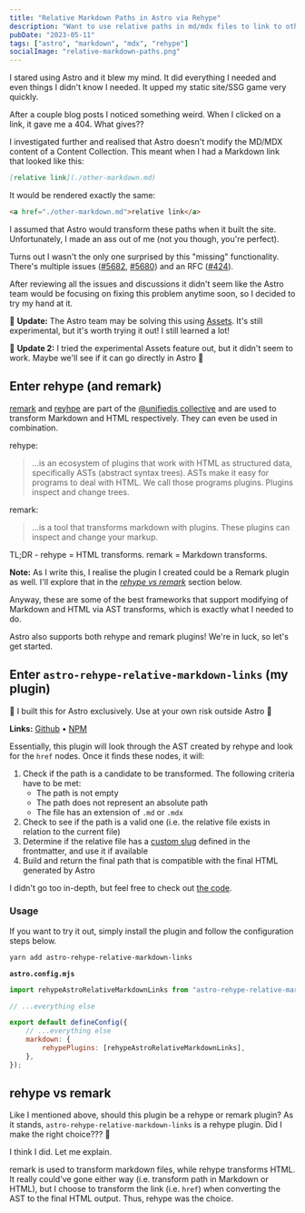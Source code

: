 ```yaml
---
title: "Relative Markdown Paths in Astro via Rehype"
description: "Want to use relative paths in md/mdx files to link to other md/mdx files? Now you can!"
pubDate: "2023-05-11"
tags: ["astro", "markdown", "mdx", "rehype"]
socialImage: "relative-markdown-paths.png"
---
```


I stared using Astro and it blew my mind. It did everything I needed and even things I didn't know I needed. It upped
my static site/SSG game very quickly.

After a couple blog posts I noticed something weird. When I clicked on a link, it gave me a 404. What gives??

I investigated further and realised that Astro doesn't modify the MD/MDX content of a Content Collection. This meant
when I had a Markdown link that looked like this:

```markdown
[relative link](./other-markdown.md)
```

It would be rendered exactly the same:

```html
<a href="./other-markdown.md">relative link</a>
```

I assumed that Astro would transform these paths when it built the site. Unfortunately, I made an ass out of me (not you
though, you're perfect).

Turns out I wasn't the only one surprised by this "missing" functionality. There's multiple issues
([#5682](https://github.com/withastro/astro/issues/5682), [#5680](https://github.com/withastro/astro/issues/5680)) and
an RFC ([#424](https://github.com/withastro/roadmap/discussions/424)).

After reviewing all the issues and discussions it didn't seem like the Astro team would be focusing on fixing this
problem anytime soon, so I decided to try my hand at it.

🚨 **Update:** The Astro team may be solving this using [Assets][astro-assets]. It's still experimental, but it's worth
trying it out! I still learned a lot!

🚨 **Update 2:** I tried the experimental Assets feature out, but it didn't seem to work. Maybe we'll see if it can go
directly in Astro 🤷

## Enter rehype (and remark)

[remark][remark] and [reyhpe][rehype] are part of the [@unifiedjs collective](https://unifiedjs.com/) and are used to
transform Markdown and HTML respectively. They can even be used in combination.

rehype:

> ...is an ecosystem of plugins that work with HTML as structured data, specifically ASTs (abstract syntax trees). ASTs make it easy for programs to deal with HTML. We call those programs plugins. Plugins inspect and change trees.

remark:

> ...is a tool that transforms markdown with plugins. These plugins can inspect and change your markup.

TL;DR - rehype = HTML transforms. remark = Markdown transforms.

**Note:** As I write this, I realise the plugin I created could be a Remark plugin as well. I'll explore that in the
_[rehype vs remark](#rehype-vs-remark)_ section below.

Anyway, these are some of the best frameworks that support modifying of Markdown and HTML via AST transforms, which is
exactly what I needed to do.

Astro also supports both rehype and remark plugins! We're in luck, so let's get started.

## Enter `astro-rehype-relative-markdown-links` (my plugin)

🚨 I built this for Astro exclusively. Use at your own risk outside Astro 🚨

**Links:** [Github][github] • [NPM][npm]

Essentially, this plugin will look through the AST created by rehype and look for the `href` nodes. Once it finds these
nodes, it will:

1. Check if the path is a candidate to be transformed. The following criteria have to be met:
    - The path is not empty
    - The path does not represent an absolute path
    - The file has an extension of `.md` or `.mdx`
2. Check to see if the path is a valid one (i.e. the relative file exists in relation to the current file)
3. Determine if the relative file has a [custom slug](https://docs.astro.build/en/guides/content-collections/#defining-custom-slugs)
   defined in the frontmatter, and use it if available
4. Build and return the final path that is compatible with the final HTML generated by Astro

I didn't go too in-depth, but feel free to check out [the code][github].

### Usage

If you want to try it out, simply install the plugin and follow the configuration steps below.

```bash
yarn add astro-rehype-relative-markdown-links
```

**`astro.config.mjs`**

```js
import rehypeAstroRelativeMarkdownLinks from "astro-rehype-relative-markdown-links";

// ...everything else

export default defineConfig({
    // ...everything else
    markdown: {
        rehypePlugins: [rehypeAstroRelativeMarkdownLinks],
    },
});
```

## rehype vs remark

Like I mentioned above, should this plugin be a rehype or remark plugin? As it stands, `astro-rehype-relative-markdown-links`
is a rehype plugin. Did I make the right choice??? 🤔

I think I did. Let me explain.

remark is used to transform markdown files, while rehype transforms HTML. It really could've gone either way (i.e.
transform path in Markdown or HTML), but I choose to transform the link (i.e. `href`) when converting the AST to the
final HTML output. Thus, rehype was the choice.

[github]: https://github.com/vernak2539/astro-rehype-relative-markdown-links
[npm]: https://www.npmjs.com/package/astro-rehype-relative-markdown-links
[astro-assets]: https://docs.astro.build/en/guides/assets/
[remark]: https://github.com/remarkjs/remark
[rehype]: https://github.com/rehypejs/rehype
